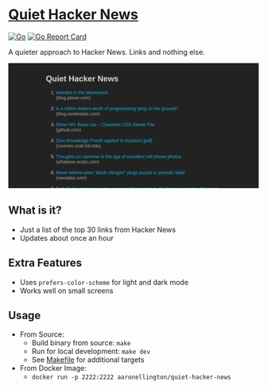 # [Quiet Hacker News](https://quiet-hacker-news.appbyte.net/)

<!-- aaronellington/stencil -->
[![Go](https://github.com/aaronellington/quiet-hacker-news/actions/workflows/go.yml/badge.svg)](https://github.com/aaronellington/quiet-hacker-news/actions/workflows/go.yml) [![Go Report Card](https://goreportcard.com/badge/github.com/aaronellington/quiet-hacker-news)](https://goreportcard.com/report/github.com/aaronellington/quiet-hacker-news)
<!-- aaronellington/stencil -->

A quieter approach to Hacker News. Links and nothing else.

![screenshot](ops/screenshot.png)

## What is it?
- Just a list of the top 30 links from Hacker News
- Updates about once an hour

## Extra Features
- Uses `prefers-color-scheme` for light and dark mode
- Works well on small screens

## Usage
- From Source:
    - Build binary from source: `make`
    - Run for local development: `make dev`
    - See [Makefile](/Makefile) for additional targets
- From Docker Image:
    - `docker run -p 2222:2222 aaronellington/quiet-hacker-news`
